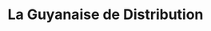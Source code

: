 ---
title: "La Guyanaise de Distribution"
url: /cayenne/la-guyanaise-de-distribution/
shop: supermarché
---